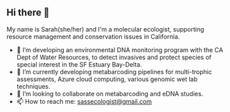 ## Hi there 👋

My name is Sarah(she/her) and I'm a molecular ecologist, supporting resource management and conservation issues in California.
- 🔭 I’m developing an environmental DNA monitoring program with the CA Dept of Water Resources, to detect invasives and protect species of special interest in the SF Estuary Bay-Delta.
- 🌱 I’m currently developing metabarcoding pipelines for multi-trophic assessments, Azure cloud computing, various genomic wet lab techniques.
- 👯 I’m looking to collaborate on metabarcoding and eDNA studies.
- 📫 How to reach me: sassecologist@gmail.com

<!--
**sastinson/sastinson** is a ✨ _special_ ✨ repository because its `README.md` (this file) appears on your GitHub profile.
